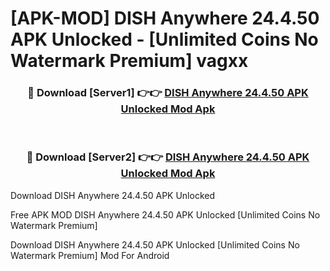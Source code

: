 # [APK-MOD] DISH Anywhere 24.4.50 APK Unlocked - [Unlimited Coins No Watermark Premium] vagxx



<div align="center">
<h3>🔴 Download [Server1] 👉👉 <a href="https://momento.my/?title=DISH_Anywhere_24.4.50_APK_Unlocked">DISH Anywhere 24.4.50 APK Unlocked Mod Apk</a></h3><br>

<h3>🔴 Download [Server2] 👉👉 <a href="https://momento.my/?title=DISH_Anywhere_24.4.50_APK_Unlocked">DISH Anywhere 24.4.50 APK Unlocked Mod Apk</a></h3>
</div>



Download DISH Anywhere 24.4.50 APK Unlocked 

Free APK MOD DISH Anywhere 24.4.50 APK Unlocked [Unlimited Coins No Watermark Premium]

Download DISH Anywhere 24.4.50 APK Unlocked [Unlimited Coins No Watermark Premium] Mod For Android
